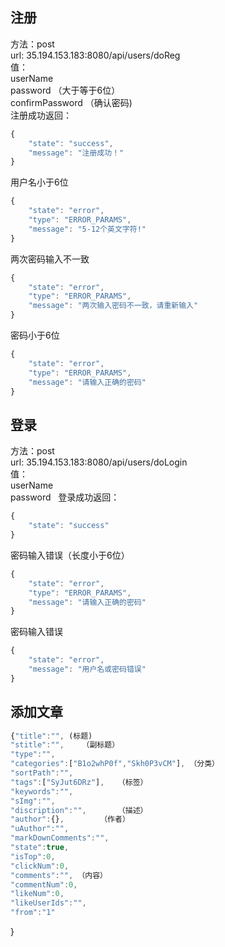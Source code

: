 ## 注册
方法：post  
url: 35.194.153.183:8080/api/users/doReg  
值：  
userName   
password （大于等于6位）  
confirmPassword （确认密码)  
注册成功返回：  
```javascript
{
    "state": "success",
    "message": "注册成功！"
}
```
用户名小于6位
```javascript
{
    "state": "error",
    "type": "ERROR_PARAMS",
    "message": "5-12个英文字符!"
}
```
两次密码输入不一致
```javascript
{
    "state": "error",
    "type": "ERROR_PARAMS",
    "message": "两次输入密码不一致，请重新输入"
}
```
密码小于6位
```javascript
{
    "state": "error",
    "type": "ERROR_PARAMS",
    "message": "请输入正确的密码"
}
```
## 登录
方法：post  
url: 35.194.153.183:8080/api/users/doLogin  
值：  
userName   
 password  
登录成功返回：  
```javascript
{
    "state": "success"
}
```
密码输入错误（长度小于6位）
```javascript
{
    "state": "error",
    "type": "ERROR_PARAMS",
    "message": "请输入正确的密码"
}
```
密码输入错误
```javascript
{
    "state": "error",
    "message": "用户名或密码错误"
}
```
## 添加文章  
```javascript
{"title":"", (标题)
"stitle":"",    （副标题）
"type":"",
"categories":["B1o2whP0f","Skh0P3vCM"], （分类）
"sortPath":"",
"tags":["SyJut6DRz"],   （标签）
"keywords":"",
"sImg":"",
"discription":"",       （描述）
"author":{},        （作者）
"uAuthor":"",
"markDownComments":"",
"state":true,
"isTop":0,
"clickNum":0,
"comments":"", （内容）
"commentNum":0,
"likeNum":0,
"likeUserIds":"",
"from":"1"
```
}
